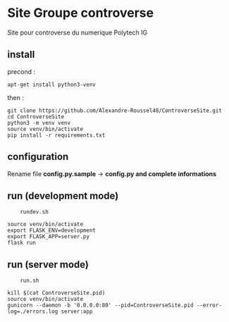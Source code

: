 # Site Groupe controverse

Site pour controverse du numerique Polytech IG

## install

precond :

```
apt-get install python3-venv
```

then :

```
git clone https://github.com/Alexandre-Roussel48/ControverseSite.git
cd ControverseSite
python3 -m venv venv
source venv/bin/activate
pip install -r requirements.txt
```

## configuration

Rename file **config.py.sample** -> **config.py and complete informations**

## run (development mode)

```
	rundev.sh

source venv/bin/activate
export FLASK_ENV=development
export FLASK_APP=server.py
flask run
```

## run (server mode)

```
	run.sh

kill $(cat ControverseSite.pid)
source venv/bin/activate
gunicorn --daemon -b '0.0.0.0:80' --pid=ControverseSite.pid --error-log=./errors.log server:app
```
